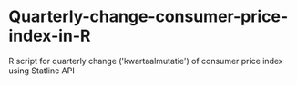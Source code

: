 # Quarterly-change-consumer-price-index-in-R
R script for quarterly change ('kwartaalmutatie') of consumer price index using Statline API
